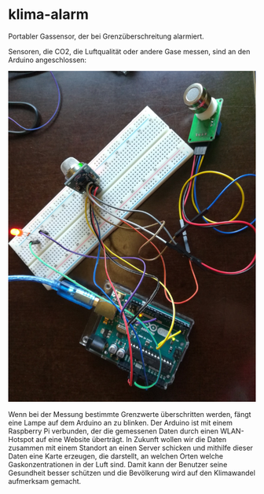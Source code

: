 # klima-alarm
Portabler Gassensor, der bei Grenzüberschreitung alarmiert.

Sensoren, die CO2, die Luftqualität oder andere Gase messen, sind an den Arduino angeschlossen: 

![Aufbau](docs/aufbau.jpg)

Wenn bei der Messung bestimmte Grenzwerte überschritten werden, fängt eine Lampe auf dem Arduino an zu blinken.
Der Arduino ist mit einem Raspberry Pi verbunden, der die gemessenen Daten durch einen WLAN-Hotspot auf eine Website überträgt. 
In Zukunft wollen wir die Daten zusammen mit einem Standort an einen Server schicken und mithilfe dieser Daten eine Karte erzeugen, die darstellt, an welchen Orten welche Gaskonzentrationen in der Luft sind. Damit kann der Benutzer seine Gesundheit besser schützen und die Bevölkerung wird auf den Klimawandel aufmerksam gemacht.
